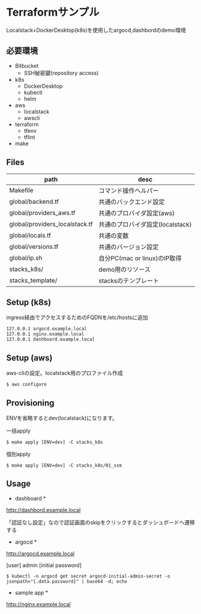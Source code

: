 # Terraformサンプル

Localstack+DockerDesktop(k8s)を使用したargocd,dashbordのdemo環境

## 必要環境

* Bitbucket
    * SSH秘密鍵(repository access)
* k8s
    * DockerDesktop
    * kubectl
    * helm
* aws
    * localstack
    * awscli
* terraform
    * tfenv
    * tflint
* make

## Files

| path                           | desc                             |
|--------------------------------|----------------------------------|
| Makefile                       | コマンド操作ヘルパー             |
| global/backend.tf              | 共通のバックエンド設定           |
| global/providers_aws.tf        | 共通のプロバイダ設定(aws)        |
| global/providers_localstack.tf | 共通のプロバイダ設定(localstack) |
| global/locals.tf               | 共通の変数                       |
| global/versions.tf             | 共通のバージョン設定             |
| global/ip.sh                   | 自分PC(mac or linux)のIP取得     |
| stacks_k8s/                    | demo用のリソース                 |
| stacks_template/               | stacksのテンプレート             |

## Setup (k8s)

ingress経由でアクセスするためのFQDNを/etc/hostsに追加

```
127.0.0.1 argocd.example.local
127.0.0.1 nginx.example.local
127.0.0.1 dashboard.example.local
```

## Setup (aws)

aws-cliの設定。localstack用のプロファイル作成

```
$ aws configure
```

## Provisioning

ENVを省略するとdev(localstack)になります。

一括apply
```
$ make apply [ENV=dev] -C stacks_k8s
```

個別apply
```
$ make apply [ENV=dev] -C stacks_k8s/01_ssm
```

## Usage

* dashboard *

http://dashbord.example.local

「認証なし設定」なので認証画面のskipをクリックするとダッシュボードへ遷移する

* argocd *

http://argocd.example.local

[user]
admin
[initial password]
```
$ kubectl -n argocd get secret argocd-initial-admin-secret -o jsonpath="{.data.password}" | base64 -d; echo
```

* sample app *

http://nginx.example.local

